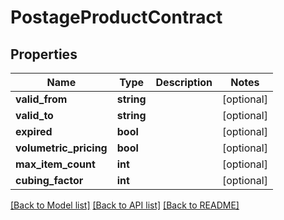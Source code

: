 # PostageProductContract

## Properties
Name | Type | Description | Notes
------------ | ------------- | ------------- | -------------
**valid_from** | **string** |  | [optional] 
**valid_to** | **string** |  | [optional] 
**expired** | **bool** |  | [optional] 
**volumetric_pricing** | **bool** |  | [optional] 
**max_item_count** | **int** |  | [optional] 
**cubing_factor** | **int** |  | [optional] 

[[Back to Model list]](../README.md#documentation-for-models) [[Back to API list]](../README.md#documentation-for-api-endpoints) [[Back to README]](../README.md)


